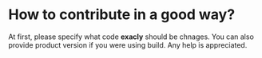# How to contribute in a good way?
At first, please specify what code **exacly** should be chnages.
You can also provide product version if you were using build.
Any help is appreciated.
